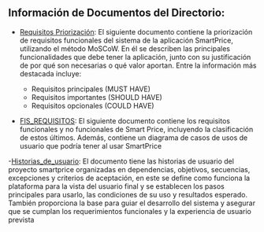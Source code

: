 ## Información de Documentos del Directorio:
- [Requisitos Priorización](https://github.com/jhoanapechram/-FIS-Equipo-2/blob/main/1era%20Entrega/Requisitos/REQUISITOS%20PRIORIZACI%C3%93N.pdf): El siguiente documento contiene la priorización de requisitos funcionales del sistema de la aplicación SmartPrice, utilizando el método MoSCoW.
En él se describen las principales funcionalidades que debe tener la aplicación, junto con su justificación de por qué son necesarias o qué valor aportan. Entre la información más destacada incluye:
  - Requisitos principales (MUST HAVE)
  - Requisitos importantes (SHOULD HAVE)
  - Requisitos opcionales (COULD HAVE)

- [FIS_REQUISITOS](https://github.com/jhoanapechram/-FIS-Equipo-2/blob/main/1era%20Entrega/Requisitos/FIS_REQUISITOS.pdf): El siguiente documento contiene los requisitos funcionales y no funcionales de Smart Price, incluyendo la clasificación de estos últimos. Además, contiene un diagrama de casos de usos de usuario que podría tener al usar SmartPrice

-[Historias_de_usuario](https://github.com/jhoanapechram/-FIS-Equipo-2/blob/main/1era%20Entrega/Requisitos/Historias_de_usuario.pdf): El documento tiene las historias de usuario del proyecto smartprice organizadas en dependencias, objetivos, secuencias, excepciones y criterios de aceptación, en este se define como funciona la plataforma para la vista del usuario final y se establecen los pasos principales para usarlo, las condiciones de su uso y resultados esperado. También proporciona la base para guiar el desarrollo del sistema y asegurar que se cumplan los requerimientos funcionales y la experiencia de usuario prevista 
